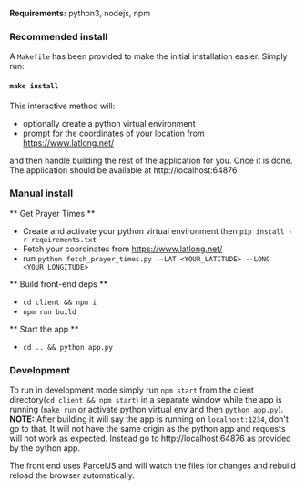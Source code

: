 **Requirements:**
python3, nodejs, npm

### Recommended install

A `Makefile` has been provided to make the initial installation easier.
Simply run:

#### `make install`

This interactive method will:

- optionally create a python virtual environment
- prompt for the coordinates of your location from https://www.latlong.net/

and then handle building the rest of the application for you. Once it is done. The application should be available at http://localhost:64876

### Manual install

** Get Prayer Times **

- Create and activate your python virtual environment then `pip install -r requirements.txt`
- Fetch your coordinates from https://www.latlong.net/
- run `python fetch_prayer_times.py --LAT <YOUR_LATITUDE> --LONG <YOUR_LONGITUDE>`

** Build front-end deps **

- `cd client && npm i`
- `npm run build`

** Start the app **

- `cd .. && python app.py`

### Development

To run in development mode simply run `npm start` from the client directory(`cd client && npm start`) in a separate window while the app is running (`make run` or activate python virtual env and then `python app.py`).
**NOTE:** After building it will say the app is running on `localhost:1234`, don't go to that. It will not have the same origin as the python app and requests will not work as expected. Instead go to http://localhost:64876 as provided by the python app.

The front end uses ParcelJS and will watch the files for changes and rebuild reload the browser automatically.
